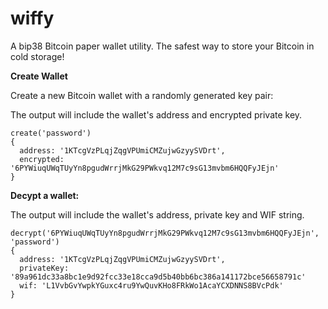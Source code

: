 # wiffy

A bip38 Bitcoin paper wallet utility. The safest way to store your Bitcoin in cold storage!

**Create Wallet**

Create a new Bitcoin wallet with a randomly generated key pair:

The output will include the wallet's address and encrypted private key.


```
create('password')
{
  address: '1KTcgVzPLqjZqgVPUmiCMZujwGzyySVDrt',
  encrypted: '6PYWiuqUWqTUyYn8pgudWrrjMkG29PWkvq12M7c9sG13mvbm6HQQFyJEjn'
}
```

**Decypt a wallet:**

The output will include the wallet's address, private key and WIF string.

```
decrypt('6PYWiuqUWqTUyYn8pgudWrrjMkG29PWkvq12M7c9sG13mvbm6HQQFyJEjn', 'password')
{
  address: '1KTcgVzPLqjZqgVPUmiCMZujwGzyySVDrt',
  privateKey: '89a961dc33a8bc1e9d92fcc33e18cca9d5b40bb6bc386a141172bce56658791c'
  wif: 'L1VvbGvYwpkYGuxc4ru9YwQuvKHo8FRkWo1AcaYCXDNNS8BVcPdk'
}
```
